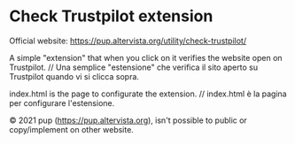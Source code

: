 # Check Trustpilot extension

Official website: https://pup.altervista.org/utility/check-trustpilot/


A simple "extension" that when you click on it verifies the website open on Trustpilot. 
//
Una semplice "estensione" che verifica il sito aperto su Trustpilot quando vi si clicca sopra.

index.html is the page to configurate the extension.
//
index.html è la pagina per configurare l'estensione.

© 2021 pup (https://pup.altervista.org), isn't possible to public or copy/implement on other website.
